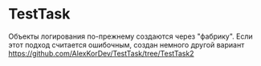 # TestTask
Объекты логирования по-прежнему создаются через "фабрику". Если этот подход считается ошибочным, создан немного другой вариант https://github.com/AlexKorDev/TestTask/tree/TestTask2
